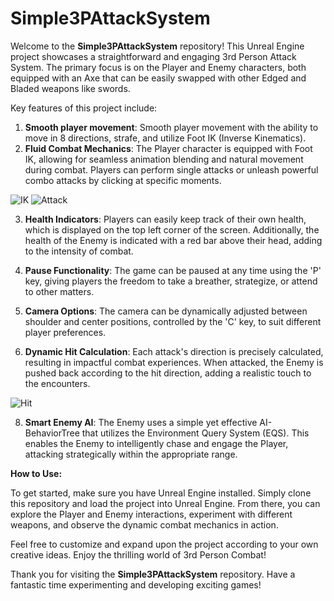 # Simple3PAttackSystem

Welcome to the **Simple3PAttackSystem** repository! This Unreal Engine project showcases a straightforward and engaging 3rd Person Attack System. The primary focus is on the Player and Enemy characters, both equipped with an Axe that can be easily swapped with other Edged and Bladed weapons like swords. 

Key features of this project include:
1. **Smooth player movement**: Smooth player movement with the ability to move in 8 directions, strafe, and utilize Foot IK (Inverse Kinematics).
2. **Fluid Combat Mechanics**: The Player character is equipped with Foot IK, allowing for seamless animation blending and natural movement during combat. Players can perform single attacks or unleash powerful combo attacks by clicking at specific moments.

![IK](https://github.com/mohammadrezah4/Simple3PAttackSystem/assets/49523921/17df7270-a262-482c-aa7d-177b18aca5c4)
![Attack](https://github.com/mohammadrezah4/Simple3PAttackSystem/assets/49523921/c2478902-b2e7-4923-876b-73e436204bf2)

3. **Health Indicators**: Players can easily keep track of their own health, which is displayed on the top left corner of the screen. Additionally, the health of the Enemy is indicated with a red bar above their head, adding to the intensity of combat.

4. **Pause Functionality**: The game can be paused at any time using the 'P' key, giving players the freedom to take a breather, strategize, or attend to other matters.
5. **Camera Options**: The camera can be dynamically adjusted between shoulder and center positions, controlled by the 'C' key, to suit different player preferences.

6. **Dynamic Hit Calculation**: Each attack's direction is precisely calculated, resulting in impactful combat experiences. When attacked, the Enemy is pushed back according to the hit direction, adding a realistic touch to the encounters.

![Hit](https://github.com/mohammadrezah4/Simple3PAttackSystem/assets/49523921/9f752eab-6609-45fc-acc1-83dfe13cb95e)

8. **Smart Enemy AI**: The Enemy uses a simple yet effective AI-BehaviorTree that utilizes the Environment Query System (EQS). This enables the Enemy to intelligently chase and engage the Player, attacking strategically within the appropriate range.

**How to Use:**

To get started, make sure you have Unreal Engine installed. Simply clone this repository and load the project into Unreal Engine. From there, you can explore the Player and Enemy interactions, experiment with different weapons, and observe the dynamic combat mechanics in action.

Feel free to customize and expand upon the project according to your own creative ideas. Enjoy the thrilling world of 3rd Person Combat!

Thank you for visiting the **Simple3PAttackSystem** repository. Have a fantastic time experimenting and developing exciting games!
